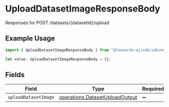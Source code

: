 # UploadDatasetImageResponseBody

Responses for POST /datasets/{datasetId}/upload

## Example Usage

```typescript
import { UploadDatasetImageResponseBody } from "@leonardo-ai/sdk/sdk/models/operations";

let value: UploadDatasetImageResponseBody = {};
```

## Fields

| Field                                                                                   | Type                                                                                    | Required                                                                                | Description                                                                             |
| --------------------------------------------------------------------------------------- | --------------------------------------------------------------------------------------- | --------------------------------------------------------------------------------------- | --------------------------------------------------------------------------------------- |
| `uploadDatasetImage`                                                                    | [operations.DatasetUploadOutput](../../../sdk/models/operations/datasetuploadoutput.md) | :heavy_minus_sign:                                                                      | N/A                                                                                     |